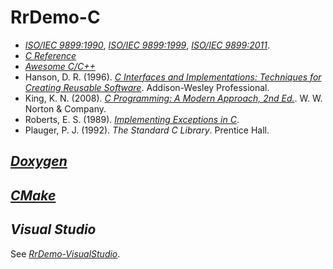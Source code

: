 # RrDemo-C
- [*ISO/IEC 9899:1990*](http://iso.org/iso/catalogue_detail.htm?csnumber=17782), [*ISO/IEC 9899:1999*](http://iso.org/iso/catalogue_detail.htm?csnumber=29237), [*ISO/IEC 9899:2011*](http://iso.org/iso/catalogue_detail.htm?csnumber=57853).
- [*C Reference*](http://cppreference.com/w/c)
- [*Awesome C/C++*](http://github.com/fffaraz/awesome-cpp)
- Hanson, D. R. (1996). [*C Interfaces and Implementations: Techniques for Creating Reusable Software*](http://github.com/drh/cii). Addison-Wesley Professional.
- King, K. N. (2008). [*C Programming: A Modern Approach, 2nd Ed.*](http://knking.com/books/c2/). W. W. Norton & Company.
- Roberts, E. S. (1989). [*Implementing Exceptions in C*](http://hpl.hp.com/techreports/Compaq-DEC/SRC-RR-40.pdf).
- Plauger, P. J. (1992). *The Standard C Library*. Prentice Hall.

## [*Doxygen*](http://doxygen.org/)

## [*CMake*](http://cmake.org/)

## *Visual Studio*
See [*RrDemo-VisualStudio*](http://github.com/afoolsbag/rrdemo/blob/master/cpp/readme.md#visual-studio).
